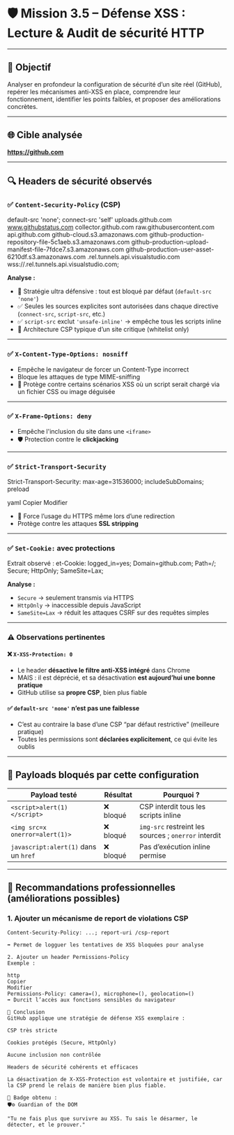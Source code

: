 # 🛡️ Mission 3.5 – Défense XSS : Lecture & Audit de sécurité HTTP

---

## 🎯 Objectif
Analyser en profondeur la configuration de sécurité d’un site réel (GitHub), repérer les mécanismes anti-XSS en place, comprendre leur fonctionnement, identifier les points faibles, et proposer des améliorations concrètes.

---

## 🌐 Cible analysée
**https://github.com**

---

## 🔍 Headers de sécurité observés

### ✅ `Content-Security-Policy` (CSP)

default-src 'none';
connect-src 'self' uploads.github.com www.githubstatus.com collector.github.com raw.githubusercontent.com api.github.com github-cloud.s3.amazonaws.com github-production-repository-file-5c1aeb.s3.amazonaws.com github-production-upload-manifest-file-7fdce7.s3.amazonaws.com github-production-user-asset-6210df.s3.amazonaws.com .rel.tunnels.api.visualstudio.com wss://.rel.tunnels.api.visualstudio.com;


**Analyse :**
- 🔐 Stratégie ultra défensive : tout est bloqué par défaut (`default-src 'none'`)
- ✅ Seules les sources explicites sont autorisées dans chaque directive (`connect-src`, `script-src`, etc.)
- ✅ `script-src` exclut `'unsafe-inline'` → empêche tous les scripts inline
- 🧠 Architecture CSP typique d’un site critique (whitelist only)

---

### ✅ `X-Content-Type-Options: nosniff`
- Empêche le navigateur de forcer un Content-Type incorrect
- Bloque les attaques de type MIME-sniffing
- 🔐 Protège contre certains scénarios XSS où un script serait chargé via un fichier CSS ou image déguisée

---

### ✅ `X-Frame-Options: deny`
- Empêche l'inclusion du site dans une `<iframe>`
- 🛡️ Protection contre le **clickjacking**

---

### ✅ `Strict-Transport-Security`

Strict-Transport-Security: max-age=31536000; includeSubDomains; preload

yaml
Copier
Modifier
- 🔐 Force l’usage du HTTPS même lors d’une redirection
- Protège contre les attaques **SSL stripping**

---

### ✅ `Set-Cookie:` avec protections
Extrait observé : et-Cookie: logged_in=yes; Domain=github.com; Path=/; Secure; HttpOnly; SameSite=Lax;


**Analyse :**
- `Secure` → seulement transmis via HTTPS
- `HttpOnly` → inaccessible depuis JavaScript
- `SameSite=Lax` → réduit les attaques CSRF sur des requêtes simples

---

### ⚠️ Observations pertinentes

#### ❌ `X-XSS-Protection: 0`
- Le header **désactive le filtre anti-XSS intégré** dans Chrome
- MAIS : il est déprécié, et sa désactivation **est aujourd’hui une bonne pratique**
- GitHub utilise sa **propre CSP**, bien plus fiable

#### ✅ `default-src 'none'` n’est **pas une faiblesse**
- C’est au contraire la base d’une CSP “par défaut restrictive” (meilleure pratique)
- Toutes les permissions sont **déclarées explicitement**, ce qui évite les oublis

---

## 🚫 Payloads bloqués par cette configuration

| Payload testé                   | Résultat | Pourquoi ? |
|--------------------------------|----------|------------|
| `<script>alert(1)</script>`    | ❌ bloqué | CSP interdit tous les scripts inline |
| `<img src=x onerror=alert(1)>` | ❌ bloqué | `img-src` restreint les sources ; `onerror` interdit |
| `javascript:alert(1)` dans un `href` | ❌ bloqué | Pas d’exécution inline permise |

---

## 🧱 Recommandations professionnelles (améliorations possibles)

### 1. Ajouter un mécanisme de **report de violations CSP**

```http
Content-Security-Policy: ...; report-uri /csp-report

➡️ Permet de logguer les tentatives de XSS bloquées pour analyse

2. Ajouter un header Permissions-Policy
Exemple :

http
Copier
Modifier
Permissions-Policy: camera=(), microphone=(), geolocation=()
➡️ Durcit l’accès aux fonctions sensibles du navigateur

🧠 Conclusion
GitHub applique une stratégie de défense XSS exemplaire :

CSP très stricte

Cookies protégés (Secure, HttpOnly)

Aucune inclusion non contrôlée

Headers de sécurité cohérents et efficaces

La désactivation de X-XSS-Protection est volontaire et justifiée, car la CSP prend le relais de manière bien plus fiable.

🏅 Badge obtenu :
🛡️⚙️ Guardian of the DOM

"Tu ne fais plus que survivre au XSS. Tu sais le désarmer, le détecter, et le prouver."
